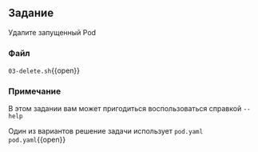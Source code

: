 ## Задание

Удалите запущенный Pod

### Файл

`03-delete.sh`{{open}}

### Примечание

В этом задании вам может пригодиться воспользоваться справкой `--help`

Один из вариантов решение задачи использует `pod.yaml`
`pod.yaml`{{open}}